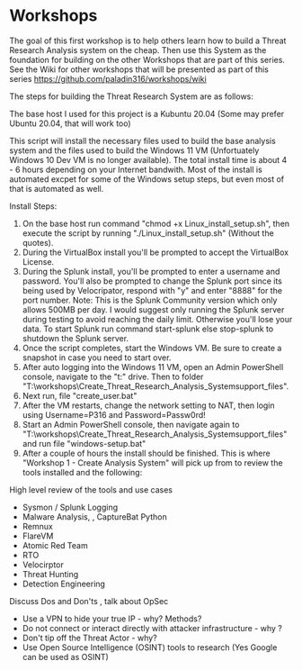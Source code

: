 # Workshops

The goal of this first workshop is to help others learn how to build a Threat Research Analysis system on the cheap. Then use this System as the foundation for building on the other Workshops that are part of this series.  See the Wiki for other workshops that will be presented as part of this series https://github.com/paladin316/workshops/wiki

The steps for building the Threat Research System are as follows:

The base host I used for this project is a Kubuntu 20.04 (Some may prefer Ubuntu 20.04, that will work too)

This script will install the necessary files used to build the base analysis system and the files used to build the Windows 11 VM (Unfortuately Windows 10 Dev VM is no longer available). The total install time is about 4 - 6 hours depending on your Internet bandwith. Most of the install is automated excpet for some of the Windows setup steps, but even most of that is automated as well.


Install Steps:

1. On the base host run command "chmod +x Linux_install_setup.sh", then execute the script by running "./Linux_install_setup.sh" (Without the quotes).
2. During the VirtualBox install you'll be prompted to accept the VirtualBox License.
3. During the Splunk install, you'll be prompted to enter a username and password. You'll also be prompted to change the Splunk port since its being used by Velocripator, respond with "y" and enter "8888" for the port number. Note: This is the Splunk Community version which only allows 500MB per day. I would suggest only running the Splunk server during testing to avoid reaching the daily limit. Otherwise you'll lose your data. To start Splunk run command start-splunk else stop-splunk to shutdown the Splunk server. 
4. Once the script completes, start the Windows VM. Be sure to create a snapshot in case you need to start over.
5. After auto logging into the Windows 11 VM, open an Admin PowerShell console, navigate to the "t:" drive. Then to folder "T:\workshops\Create_Threat_Research_Analysis_Systemsupport_files\". 
6. Next run, file "create_user.bat"
7. After the VM restarts, change the network setting to NAT, then login using Username=P316 and Password=Passw0rd!
8. Start an Admin PowerShell console, then navigate again to "T:\workshops\Create_Threat_Research_Analysis_Systemsupport_files\" and run file "windows-setup.bat"
9. After a couple of hours the install should be finished. This is where "Workshop 1 - Create Analysis System" will pick up from to review the tools installed and the following:

High level review of the tools and use cases

* Sysmon / Splunk Logging
* Malware Analysis, , CaptureBat Python
* Remnux
* FlareVM
* Atomic Red Team
* RTO
* Velocirptor
* Threat Hunting
* Detection Engineering

Discuss Dos and Don'ts , talk about OpSec
* Use a VPN to hide your true IP - why? Methods?
* Do not connect or interact directly with attacker infrastructure - why ?
* Don't tip off the Threat Actor - why?
* Use Open Source Intelligence (OSINT) tools to research (Yes Google can be used as OSINT)

